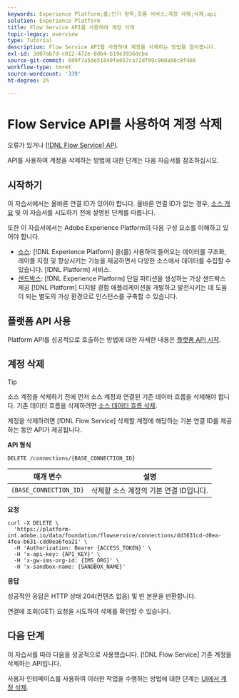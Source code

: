 ```yaml
---
keywords: Experience Platform;홈;인기 항목;흐름 서비스;계정 삭제;삭제;api
solution: Experience Platform
title: Flow Service API를 사용하여 계정 삭제
topic-legacy: overview
type: Tutorial
description: Flow Service API를 사용하여 계정을 삭제하는 방법을 알아봅니다.
exl-id: 3d07ab7d-c012-472e-8db4-b19e3936dcba
source-git-commit: 609f7a5de51840fe657ca72df99c90da56c8f466
workflow-type: tm+mt
source-wordcount: '339'
ht-degree: 2%

---
```


# Flow Service API를 사용하여 계정 삭제

오류가 있거나 [[!DNL Flow Service] API](https://www.adobe.io/experience-platform-apis/references/flow-service/).

API를 사용하여 계정을 삭제하는 방법에 대한 단계는 다음 자습서를 참조하십시오.

## 시작하기

이 자습서에서는 올바른 연결 ID가 있어야 합니다. 올바른 연결 ID가 없는 경우, [소스 개요](../../home.md) 및 이 자습서를 시도하기 전에 설명된 단계를 따릅니다.

또한 이 자습서에서는 Adobe Experience Platform의 다음 구성 요소를 이해하고 있어야 합니다.

* [소스](../../home.md): [!DNL Experience Platform] 을(를) 사용하여 들어오는 데이터를 구조화, 레이블 지정 및 향상시키는 기능을 제공하면서 다양한 소스에서 데이터를 수집할 수 있습니다. [!DNL Platform] 서비스.
* [샌드박스](../../../sandboxes/home.md): [!DNL Experience Platform] 단일 파티션을 생성하는 가상 샌드박스 제공 [!DNL Platform] 디지털 경험 애플리케이션을 개발하고 발전시키는 데 도움이 되는 별도의 가상 환경으로 인스턴스를 구축할 수 있습니다.

## 플랫폼 API 사용

Platform API를 성공적으로 호출하는 방법에 대한 자세한 내용은 [플랫폼 API 시작](../../../landing/api-guide.md).

## 계정 삭제

>[!TIP]
>
>소스 계정을 삭제하기 전에 먼저 소스 계정과 연결된 기존 데이터 흐름을 삭제해야 합니다. 기존 데이터 흐름을 삭제하려면 [소스 데이터 흐름 삭제](./delete-dataflows.md).

계정을 삭제하려면 [!DNL Flow Service] 삭제할 계정에 해당하는 기본 연결 ID를 제공하는 동안 API가 제공됩니다.

**API 형식**

```http
DELETE /connections/{BASE_CONNECTION_ID}
```

| 매개 변수 | 설명 |
| --- | --- |
| `{BASE_CONNECTION_ID}` | 삭제할 소스 계정의 기본 연결 ID입니다. |

**요청**

```shell
curl -X DELETE \
  'https://platform-int.adobe.io/data/foundation/flowservice/connections/dd3631cd-d0ea-4fea-b631-cdd0ea6fea21' \
  -H 'Authorization: Bearer {ACCESS_TOKEN}' \
  -H 'x-api-key: {API_KEY}' \
  -H 'x-gw-ims-org-id: {IMS_ORG}' \
  -H 'x-sandbox-name: {SANDBOX_NAME}'
```

**응답**

성공적인 응답은 HTTP 상태 204(컨텐츠 없음) 및 빈 본문을 반환합니다.

연결에 조회(GET) 요청을 시도하여 삭제를 확인할 수 있습니다.

## 다음 단계

이 자습서를 따라 다음을 성공적으로 사용했습니다. [!DNL Flow Service] 기존 계정을 삭제하는 API입니다.

사용자 인터페이스를 사용하여 이러한 작업을 수행하는 방법에 대한 단계는 [UI에서 계정 삭제](../../tutorials/ui/delete-accounts.md).
